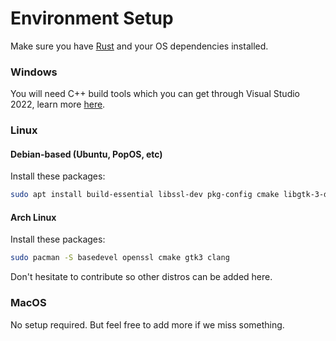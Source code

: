# Environment Setup

Make sure you have [Rust](https://www.rust-lang.org/) and your OS dependencies installed.

### Windows

You will need C++ build tools which you can get through Visual Studio 2022, learn more [here](https://learn.microsoft.com/en-us/windows/dev-environment/rust/setup#install-visual-studio-recommended-or-the-microsoft-c-build-tools).

### Linux

#### Debian-based (Ubuntu, PopOS, etc)

Install these packages:
```sh
sudo apt install build-essential libssl-dev pkg-config cmake libgtk-3-dev libclang-dev
```

#### Arch Linux

Install these packages:
```sh
sudo pacman -S basedevel openssl cmake gtk3 clang
```

Don't hesitate to contribute so other distros can be added here.

### MacOS

No setup required. But feel free to add more if we miss something.
